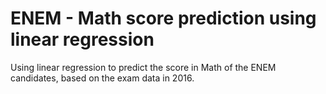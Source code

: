# ENEM - Math score prediction using linear regression

Using linear regression to predict the score in Math of the ENEM candidates, based on the exam data in 2016.
